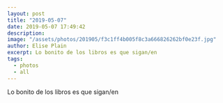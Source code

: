 ```yaml
---
layout: post
title: "2019-05-07"
date: 2019-05-07 17:49:42
description: 
image: "/assets/photos/201905/f3c1ff4b005f8c3a666826262bf0e23f.jpg"
author: Elise Plain
excerpt: Lo bonito de los libros es que sigan/en
tags: 
  - photos
  - all
---
```


Lo bonito de los libros es que sigan/en
<p></p>
